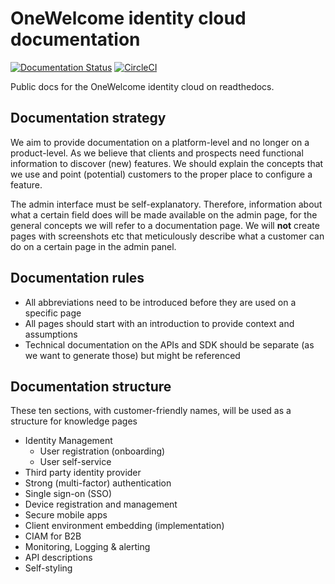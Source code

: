# OneWelcome identity cloud documentation
[![Documentation Status](https://readthedocs.com/projects/onegini-onegini-public-docs-parent/badge/?version=latest&token=c64f387fcc48becb6c9e51883f501ebf351e220e3fb2a39a720f28f24b68ddb6)](https://onegini-onegini-public-docs-parent.readthedocs-hosted.com/en/latest/?badge=latest)
[![CircleCI](https://circleci.com/gh/onewelcome/identity-cloud-documentation.svg?style=shield&circle-token=da0ab243507ef3ff36818c6931eef1d6f256b77c)](https://circleci.com/gh/onewelcome/identity-cloud-documentation)

Public docs for the OneWelcome identity cloud on readthedocs.

## Documentation strategy
We aim to provide documentation on a platform-level and no longer on a product-level. As we believe that clients and prospects need functional information to discover (new) features. We should explain the concepts that we use and point (potential) customers to the proper place to configure a feature. 

The admin interface must be self-explanatory. Therefore, information about what a certain field does will be made available on the admin page, for the general concepts we will refer to a documentation page. We will **not** create pages with screenshots etc that meticulously describe what a customer can do on a certain page in the admin panel. 

## Documentation rules

* All abbreviations need to be introduced before they are used on a specific page
* All pages should start with an introduction to provide context and assumptions 
* Technical documentation on the APIs and SDK should be separate (as we want to generate those) but might be referenced

## Documentation structure

These ten sections, with customer-friendly names, will be used as a structure for knowledge pages

* Identity Management
    * User registration (onboarding)
    * User self-service
* Third party identity provider
* Strong (multi-factor) authentication
* Single sign-on (SSO)
* Device registration and management
* Secure mobile apps
* Client environment embedding (implementation)
* CIAM for B2B
* Monitoring, Logging & alerting
* API descriptions
* Self-styling
